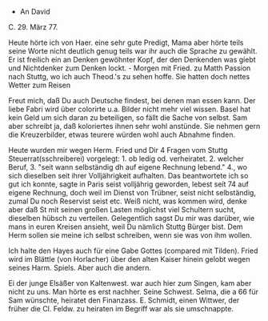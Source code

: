 + An David

 C. 29. März 77.

Heute hörte ich von Haer. eine sehr gute Predigt, Mama aber hörte teils seine Worte nicht deutlich genug teils war ihr auch die Sprache zu gewählt. Er ist freilich ein an Denken gewöhnter Kopf, der den Denkenden was giebt und Nichtdenker zum Denken lockt. - Morgen mit Fried. zu Matth Passion nach Stuttg, wo ich auch Theod.'s zu sehen hoffe. Sie hatten doch nettes Wetter zum Reisen

Freut mich, daß Du auch Deutsche findest, bei denen man essen kann. 
Der liebe Fabri wird über colorirte u.a. Bilder nicht mehr viel wissen. Basel hat kein Geld um sich daran zu beteiligen, so fällt die Sache von selbst. Sam aber schreibt ja, daß koloriertes ihnen sehr wohl anstünde. Sie nehmen gern die Kreuzerbilder, etwas teurere würden wohl auch Abnahme finden.

Heute wurden mir wegen Herm. Fried und Dir 4 Fragen vom Stuttg Steuerrat(sschreiberei) vorgelegt: 1. ob ledig od. verheiratet. 2. welcher Beruf, 3. "seit wann selbständig dh auf eigene Rechnung lebend." 4., wo sich dieselben seit ihrer Volljährigkeit aufhalten. Das beantwortete ich so gut ich konnte, sagte in Paris seist volljährig geworden, lebest seit 74 auf eigene Rechnung, doch weil im Dienst von Trübner, seist nicht selbständig, zumal Du noch Reservist seist etc. Weiß nicht, was kommen wird, denke aber daß St mit seinen großen Lasten möglichst viel Schultern sucht, dieselben hübsch zu verteilen. Gelegentlich sagst Du mir was darüber, wie mans in euren Kreisen ansieht, weil Du nämlich Stuttg Bürger bist. Dem Herm sollen sie meine ich selbst schreiben, wenn sie was von ihm wollen.

Ich halte den Hayes auch für eine Gabe Gottes (compared mit Tilden). 
Fried wird im Blättle (von Horlacher) über den alten Kaiser hinein gelobt wegen seines Harm. Spiels. Aber auch die andern.

Ei der junge Elsäßer von Kaltenwest. war auch hier zum Singen, kam aber nicht zu uns. Man hörte es erst nachher. Seine Schwest. Selma, die a 66 für Sam wünschte, heiratet den Finanzass. E. Schmidt, einen Wittwer, der früher die Cl. Feldw. zu heiraten im Begriff war als sie umschnappte. 